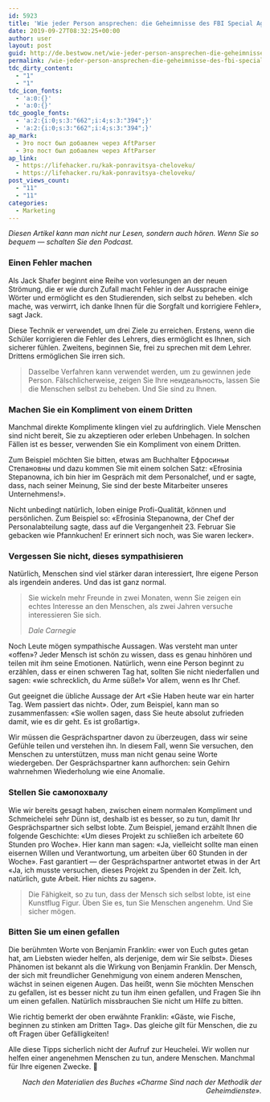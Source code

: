 ```yaml
---
id: 5923
title: 'Wie jeder Person ansprechen: die Geheimnisse des FBI Special Agent'
date: 2019-09-27T08:32:25+00:00
author: user
layout: post
guid: http://de.bestwow.net/wie-jeder-person-ansprechen-die-geheimnisse-des-fbi-special-agent/
permalink: /wie-jeder-person-ansprechen-die-geheimnisse-des-fbi-special-agent/
tdc_dirty_content:
  - "1"
  - "1"
tdc_icon_fonts:
  - 'a:0:{}'
  - 'a:0:{}'
tdc_google_fonts:
  - 'a:2:{i:0;s:3:"662";i:4;s:3:"394";}'
  - 'a:2:{i:0;s:3:"662";i:4;s:3:"394";}'
ap_mark:
  - Это пост был добавлен через AftParser
  - Это пост был добавлен через AftParser
ap_link:
  - https://lifehacker.ru/kak-ponravitsya-cheloveku/
  - https://lifehacker.ru/kak-ponravitsya-cheloveku/
post_views_count:
  - "11"
  - "11"
categories:
  - Marketing
---
```

_Diesen Artikel kann man nicht nur Lesen, sondern auch hören. Wenn Sie so bequem — schalten Sie den Podcast._</p> 

### Einen Fehler machen

Als Jack Shafer beginnt eine Reihe von vorlesungen an der neuen Strömung, die er wie durch Zufall macht Fehler in der Aussprache einige Wörter und ermöglicht es den Studierenden, sich selbst zu beheben. «Ich mache, was verwirrt, ich danke Ihnen für die Sorgfalt und korrigiere Fehler», sagt Jack.

Diese Technik er verwendet, um drei Ziele zu erreichen. Erstens, wenn die Schüler korrigieren die Fehler des Lehrers, dies ermöglicht es Ihnen, sich sicherer fühlen. Zweitens, beginnen Sie, frei zu sprechen mit dem Lehrer. Drittens ermöglichen Sie irren sich.

> Dasselbe Verfahren kann verwendet werden, um zu gewinnen jede Person. Fälschlicherweise, zeigen Sie Ihre неидеальность, lassen Sie die Menschen selbst zu beheben. Und Sie sind zu Ihnen.

### Machen Sie ein Kompliment von einem Dritten

Manchmal direkte Komplimente klingen viel zu aufdringlich. Viele Menschen sind nicht bereit, Sie zu akzeptieren oder erleben Unbehagen. In solchen Fällen ist es besser, verwenden Sie ein Kompliment von einem Dritten.

Zum Beispiel möchten Sie bitten, etwas am Buchhalter Ефросиньи Степановны und dazu kommen Sie mit einem solchen Satz: «Efrosinia Stepanowna, ich bin hier im Gespräch mit dem Personalchef, und er sagte, dass, nach seiner Meinung, Sie sind der beste Mitarbeiter unseres Unternehmens!».

Nicht unbedingt natürlich, loben einige Profi-Qualität, können und persönlichen. Zum Beispiel so: «Efrosinia Stepanowna, der Chef der Personalabteilung sagte, dass auf die Vergangenheit 23. Februar Sie gebacken wie Pfannkuchen! Er erinnert sich noch, was Sie waren lecker».

### Vergessen Sie nicht, dieses sympathisieren

Natürlich, Menschen sind viel stärker daran interessiert, Ihre eigene Person als irgendein anderes. Und das ist ganz normal. 

> <div>
>   <p>
>     Sie wickeln mehr Freunde in zwei Monaten, wenn Sie zeigen ein echtes Interesse an den Menschen, als zwei Jahren versuche interessieren Sie sich.
>   </p></p>
> </div>
> 
> _Dale Carnegie_

Noch Leute mögen sympathische Aussagen. Was versteht man unter «offen»? Jeder Mensch ist schön zu wissen, dass es genau hinhören und teilen mit ihm seine Emotionen. Natürlich, wenn eine Person beginnt zu erzählen, dass er einen schweren Tag hat, sollten Sie nicht niederfallen und sagen: «wie schrecklich, du Arme süße!» Vor allem, wenn es Ihr Chef.

Gut geeignet die übliche Aussage der Art «Sie Haben heute war ein harter Tag. Wem passiert das nicht». Oder, zum Beispiel, kann man so zusammenfassen: «Sie wollen sagen, dass Sie heute absolut zufrieden damit, wie es dir geht. Es ist großartig».

Wir müssen die Gesprächspartner davon zu überzeugen, dass wir seine Gefühle teilen und verstehen ihn. In diesem Fall, wenn Sie versuchen, den Menschen zu unterstützen, muss man nicht genau seine Worte wiedergeben. Der Gesprächspartner kann aufhorchen: sein Gehirn wahrnehmen Wiederholung wie eine Anomalie.

### Stellen Sie самопохвалу

Wie wir bereits gesagt haben, zwischen einem normalen Kompliment und Schmeichelei sehr Dünn ist, deshalb ist es besser, so zu tun, damit Ihr Gesprächspartner sich selbst lobte. Zum Beispiel, jemand erzählt Ihnen die folgende Geschichte: «Um dieses Projekt zu schließen ich arbeitete 60 Stunden pro Woche». Hier kann man sagen: «Ja, vielleicht sollte man einen eisernen Willen und Verantwortung, um arbeiten über 60 Stunden in der Woche». Fast garantiert — der Gesprächspartner antwortet etwas in der Art «Ja, ich musste versuchen, dieses Projekt zu Spenden in der Zeit. Ich, natürlich, gute Arbeit. Hier nichts zu sagen».

> Die Fähigkeit, so zu tun, dass der Mensch sich selbst lobte, ist eine Kunstflug Figur. Üben Sie es, tun Sie Menschen angenehm. Und Sie sicher mögen.

### Bitten Sie um einen gefallen

Die berühmten Worte von Benjamin Franklin: «wer von Euch gutes getan hat, am Liebsten wieder helfen, als derjenige, dem wir Sie selbst». Dieses Phänomen ist bekannt als die Wirkung von Benjamin Franklin. Der Mensch, der sich mit freundlicher Genehmigung von einem anderen Menschen, wächst in seinen eigenen Augen. Das heißt, wenn Sie möchten Menschen zu gefallen, ist es besser nicht zu tun ihm einen gefallen, und Fragen Sie ihn um einen gefallen. Natürlich missbrauchen Sie nicht um Hilfe zu bitten.

Wie richtig bemerkt der oben erwähnte Franklin: «Gäste, wie Fische, beginnen zu stinken am Dritten Tag». Das gleiche gilt für Menschen, die zu oft Fragen über Gefälligkeiten!

Alle diese Tipps sicherlich nicht der Aufruf zur Heuchelei. Wir wollen nur helfen einer angenehmen Menschen zu tun, andere Menschen. Manchmal für Ihre eigenen Zwecke. 🙂

<p style="text-align: right">
  <em>Nach den Materialien des Buches «Charme Sind nach der Methodik der Geheimdienste».</em>
</p>
